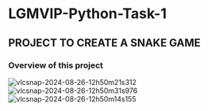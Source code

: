 # LGMVIP-Python-Task-1

## PROJECT TO CREATE A SNAKE GAME

### Overview of this project

![vlcsnap-2024-08-26-12h50m21s312](https://github.com/user-attachments/assets/26327b25-2a53-4262-a86e-eb5257491134)
![vlcsnap-2024-08-26-12h50m31s976](https://github.com/user-attachments/assets/2ab0de00-41eb-48a0-bcd6-92393026d2a8)
![vlcsnap-2024-08-26-12h50m14s155](https://github.com/user-attachments/assets/cfa5dfa5-5b36-4f6e-b55f-30d2104c1a68)

